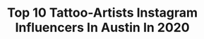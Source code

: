 ---
title: Top 10 Tattoo-Artists Instagram Influencers In Austin In 2020
description: >-
  Find top tattoo-artists Instagram influencers in Austin in 2020. Most popular hashtags: #tattoo #tattooartist #austin #texas.
platform: Instagram
hits: 32
text_top: Discover the best Instagram profiles on inBeat.
text_bottom: Our platform has 32 Instagram influencers like this in Austin, United States for you to work with.
profiles:
  - username: "trentvalleau"
    fullname: >-
      Trent Valleau
    bio: >-
      💉Tattoo Artist 🇺🇸 Austin, TX ◾️Devotion Tattoo Studio 🗝Booking July-December 2020 www.TrentValleau.com⁣⁣ ⁣⁣ LA ✈️ Jan 27-31
    location: "United States"
    followers: 21670
    engagement: 370
    commentsToLikes: 0.014480
    id: ck55pl8trason0i119x7w3knh
    verified: false
    hashtags: "#fuckplastic, #ourplanetcantsurvivelikethis, #egyptianmythology, #ankhtattoo"
  - username: "blackbubblegum.tattoo"
    fullname: >-
      Eloise
    bio: >-
      💗Tattoo Artist💗 •AUSTIN, TEXAS• 🖤 @xtrophytattoos 🖤
    location: "United States"
    followers: 20848
    engagement: 308
    commentsToLikes: 0.030734
    id: ck8svtgwhcmow0j78y6btdvfr
    verified: false
    hashtags: "#texastattooartist, #dotwork, #botanicaltattoo, #tattooartist"
  - username: "lakarina_atx"
    fullname: >-
      𝗞𝗮𝗿𝗶𝗻𝗮 𝗙𝗶𝗴𝘂𝗲𝗿𝗼𝗮🇨🇺 🇬🇹🇺🇸
    bio: >-
      𝗦𝘁𝘂𝗱𝗶𝗼 • @modernhearttattoo
    location: "United States"
    followers: 16619
    engagement: 428
    commentsToLikes: 0.041495
    id: ckap49fva6cff0i78sp26jz2z
    verified: false
    hashtags: "#ad, #writteninink, #georgefloyd, #myskinmyway"
  - username: "mikeflorestattoo"
    fullname: >-
      Mike Flores
    bio: >-
      📍Central Texas📍 Email mikeflores.appt@gmail.com for booking
    location: "United States"
    followers: 198356
    engagement: 92
    commentsToLikes: 0.012677
    id: ck13czvsg2yvk0i19qr0uquw2
    verified: false
    hashtags: "#ink, #blackandgreytattoo, #realism, #kyletx"
  - username: "coryjamestattoo"
    fullname: >-
      Cory james
    bio: >-
      Owner of Black Market Tattoo care /Lost Edge Tattoo studio. Austin, Texas
    location: "United States"
    followers: 26495
    engagement: 121
    commentsToLikes: 0.019963
    id: ck8sxso78iir20j78prg1umbp
    verified: false
    hashtags: "#darkart, #atx, #austintexas, #texasinked"
  - username: "acostattoo"
    fullname: >-
      Andrés Acosta
    bio: >-
      Austin, TX @exile_artcollective Online Seminar Info ⤵️
    location: "United States"
    followers: 404345
    engagement: 194
    commentsToLikes: 0.012125
    id: ck5c12dwmubop0i110cuqz8sx
    verified: false
    hashtags: "#stencilstuff, #hushanesthetic, #redemptiontattoocare, #austin"
  - username: "mv_76"
    fullname: >-
      Mark VanNess
    bio: >-
      The Cover Up King Amateur Pirate Professional Tattoo Artist Mediocre painter 👨‍👦🏍🏝🏕🦇🐷🐶🏋🏻🌮🍣🍕🥃 @mochi_thebatpig
    location: "United States"
    followers: 6564
    engagement: 494
    commentsToLikes: 0.046465
    id: ck5c1b233utb10i114w34agma
    verified: false
    hashtags: "#markvannesspainting, #texastattoo, #dragon, #austin"
  - username: "heatherhillyall"
    fullname: >-
      Heather Hill 🌸
    bio: >-
      Tattooing @royallegiontattoo in Austin, Texas heatherhillyall@gmail.com for appointments💌 I live on a bus @untilwearelostbus
    location: "United States"
    followers: 16286
    engagement: 638
    commentsToLikes: 0.015318
    id: ck5c1denyuy9f0i112kl5jo0u
    verified: false
    hashtags: "#traditionaltattoo, #tattooartist, #boldtattoos, #atxtattoo"
  - username: "hunnyluxx"
    fullname: >-
      Myranda🦋
    bio: >-
      Hey all you cool cats and kittens Hairstylist• @myrandaxhallhair Austin, TX•
    location: "United States"
    followers: 9213
    engagement: 562
    commentsToLikes: 0.034336
    id: ckap23e08x7ae0i78zurvy1we
    verified: false
    hashtags: "#atx, #halloween, #fall, #vscocam"
  - username: "jason_martinelli"
    fullname: >-
      jason_martinelli
    bio: >-
      ◇Red Dagger Tattoo studio◇ South Houston, Texas Please email for an appointment Tattoosbyjasonmartinelli@gmail.com No DM's please
    location: "United States"
    followers: 5755
    engagement: 264
    commentsToLikes: 0.034053
    id: ck5zs3w12xrvi0i14t3or1k3m
    verified: false
    hashtags: "#blackandgrey, #drawing, #flowers, #houstonartist"
---
